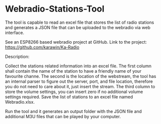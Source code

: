 # Webradio-Stations-Tool

The tool is capable to read an excel file that stores the list of radio stations and generates a JSON file that can be uploaded to the webradio via web interface.

See an ESP8266 based webradio project at GitHub.
Link to the project: https://github.com/karawin/Ka-Radio

Description:

Collect the stations related information into an excel file. The first column shall contain the name of the station to have a friendly name of your favourite channe. The second is the location of the webstream, the tool has an internal parser to figure out the server, port, and file location, therefore you do not need to care about it, just insert the stream. The third column to store the volume settings, you can insert zero if no additional volume settings required. Save the list of stations to an excel file named Webradio.xlsx.

Run the tool and it generates an output folder with the JSON file and additional M3U files that can be played by your computer.
